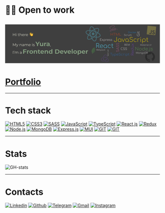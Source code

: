 # 👨‍💻 Open to work

## ![preview](./assets/preview-gh.jpg)

# [Portfolio](https://yuriipohorilets.github.io/portfolio-frontend/)

---

# Tech stack

[![HTML5](https://img.shields.io/badge/HTML5-E34F26?style=for-the-badge&logo=html5&logoColor=white)](#)
[![CSS3](https://img.shields.io/badge/CSS3-1572B6?style=for-the-badge&logo=css3&logoColor=white)](#)
[![SASS](https://img.shields.io/badge/Sass-CC6699?style=for-the-badge&logo=sass&logoColor=white)](#)
[![JavaScript](https://img.shields.io/badge/JavaScript-323330?style=for-the-badge&logo=javascript&logoColor=F7DF1E)](#)
[![TypeScript](https://img.shields.io/badge/TypeScript-007ACC?style=for-the-badge&logo=typescript&logoColor=white
)](#)
[![React.js](https://img.shields.io/badge/React-20232A?style=for-the-badge&logo=react&logoColor=61DAFB)](#)
[![Redux](https://img.shields.io/badge/Redux-593D88?style=for-the-badge&logo=redux&logoColor=white)](#)
[![Node.js](https://img.shields.io/badge/Node.js-339933?style=for-the-badge&logo=nodedotjs&logoColor=white)](#)
[![MongoDB](https://img.shields.io/badge/MongoDB-4EA94B?style=for-the-badge&logo=mongodb&logoColor=white)](#)
[![Express.js](https://img.shields.io/badge/Express.js-000000?style=for-the-badge&logo=express&logoColor=white)](#)
[![MUI](https://img.shields.io/badge/Material%20UI-007FFF?style=for-the-badge&logo=mui&logoColor=white)](#)
[![GIT](https://img.shields.io/badge/Tailwind_CSS-38B2AC?style=for-the-badge&logo=tailwind-css&logoColor=white
)](#)
[![GIT](https://img.shields.io/badge/GIT-E44C30?style=for-the-badge&logo=git&logoColor=white)](#)

---

# Stats

![GH-stats](https://github-profile-summary-cards.vercel.app/api/cards/profile-details?username=YuriiPohorilets&theme=zenburn)

---

# Contacts

[![Linkedin](https://img.shields.io/badge/LinkedIn-0077B5?style=for-the-badge&logo=linkedin&logoColor=white)](https://www.linkedin.com/in/yuriipohorilets/)
[![Github](https://img.shields.io/badge/GitHub-100000?style=for-the-badge&logo=github&logoColor=white)](https://github.com/YuriiPohorilets)
[![Telegram](https://img.shields.io/badge/Telegram-2CA5E0?style=for-the-badge&logo=telegram&logoColor=white)](https://t.me/YuraPohorilets)
[![Gmail](https://img.shields.io/badge/Gmail-D14836?style=for-the-badge&logo=gmail&logoColor=white)](mailto:pohorilets.y@gmail.com)
[![Instagram](https://img.shields.io/badge/Instagram-E4405F?style=for-the-badge&logo=instagram&logoColor=white)](https://www.instagram.com/yura_pohorilets/)

